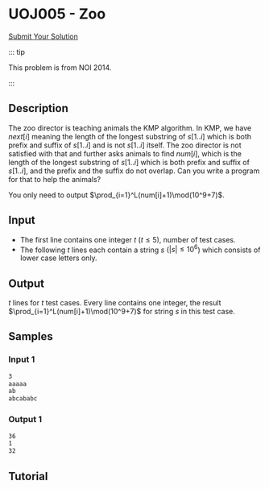 # UOJ005 - Zoo

[Submit Your Solution](http://uoj.ac/problem/5)

::: tip

This problem is from NOI 2014.

:::

## Description

The zoo director is teaching animals the KMP algorithm. In KMP, we have $next[i]$ meaning the length of the longest substring of $s[1..i]$ which is both prefix and suffix of $s[1..i]$ and is not $s[1..i]$ itself. The zoo director is not satisfied with that and further asks animals to find $num[i]$, which is the length of the longest substring of $s[1..i]$ which is both prefix and suffix of $s[1..i]$, and the prefix and the suffix do not overlap. Can you write a program for that to help the animals?

You only need to output $\prod_{i=1}^L(num[i]+1)\mod(10^9+7)$.

## Input

- The first line contains one integer $t$ ($t\leq5$), number of test cases.
- The following $t$ lines each contain a string $s$ ($|s|\leq10^6$) which consists of lower case letters only.

## Output

$t$ lines for $t$ test cases. Every line contains one integer, the result $\prod_{i=1}^L(num[i]+1)\mod(10^9+7)$ for string $s$ in this test case.

## Samples

### Input 1

```txt
3
aaaaa
ab
abcababc
```

### Output 1

```txt
36
1
32
```

## Tutorial

<Utterances />
